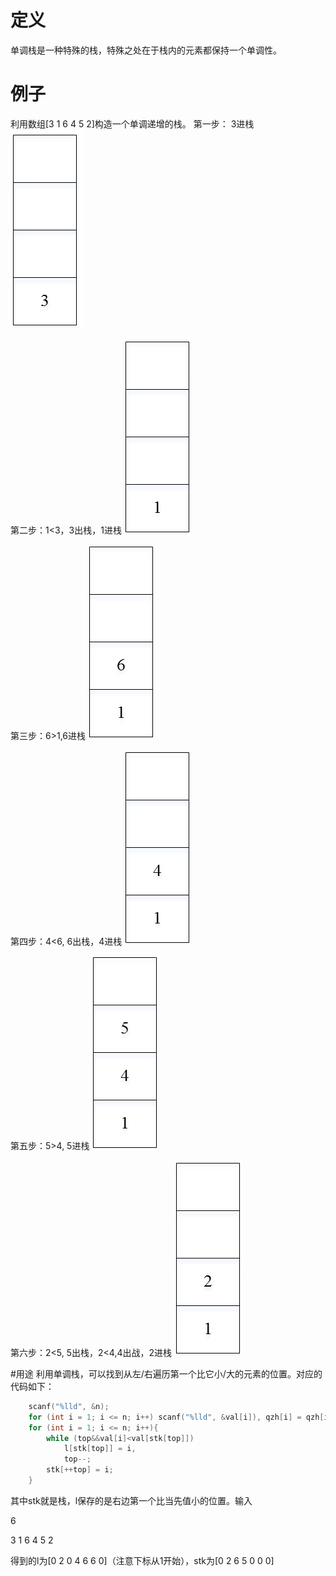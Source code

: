# 定义

单调栈是一种特殊的栈，特殊之处在于栈内的元素都保持一个单调性。 

# 例子
利用数组[3 1 6 4 5 2]构造一个单调递增的栈。
第一步： 3进栈
![](..\picture\1.png)

第二步：1<3，3出栈，1进栈
![](..\picture\2.png)

第三步：6>1,6进栈
![](..\picture\3.png)

第四步：4<6, 6出栈，4进栈
![](..\picture\4.png)

第五步：5>4, 5进栈
![](..\picture\5.png)


第六步：2<5, 5出栈，2<4,4出战，2进栈
![](..\picture\6.png)



#用途
利用单调栈，可以找到从左/右遍历第一个比它小/大的元素的位置。对应的代码如下：

```c++
	scanf("%lld", &n);
	for (int i = 1; i <= n; i++) scanf("%lld", &val[i]), qzh[i] = qzh[i - 1] + val[i];
	for (int i = 1; i <= n; i++){
		while (top&&val[i]<val[stk[top]]) 
			l[stk[top]] = i, 
			top--;
		stk[++top] = i;
	}
```

其中stk就是栈，l保存的是右边第一个比当先值小的位置。输入

6

3 1 6 4 5 2

得到的l为[0 2 0 4 6 6 0]（注意下标从1开始），stk为[0 2 6 5 0 0 0]

